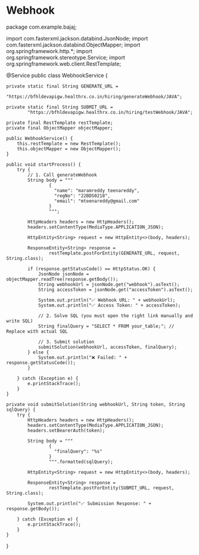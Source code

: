 # Webhook
package com.example.bajaj;

import com.fasterxml.jackson.databind.JsonNode;
import com.fasterxml.jackson.databind.ObjectMapper;
import org.springframework.http.*;
import org.springframework.stereotype.Service;
import org.springframework.web.client.RestTemplate;

@Service
public class WebhookService {

    private static final String GENERATE_URL =
            "https://bfhldevapigw.healthrx.co.in/hiring/generateWebhook/JAVA";

    private static final String SUBMIT_URL =
            "https://bfhldevapigw.healthrx.co.in/hiring/testWebhook/JAVA";

    private final RestTemplate restTemplate;
    private final ObjectMapper objectMapper;

    public WebhookService() {
        this.restTemplate = new RestTemplate();
        this.objectMapper = new ObjectMapper();
    }

    public void startProcess() {
        try {
            // 1. Call generateWebhook
            String body = """
                    {
                      "name": "maramreddy teenareddy",
                      "regNo": "22BDS0218",
                      "email": "mteenareddy@gmail.com"
                    }
                    """;

            HttpHeaders headers = new HttpHeaders();
            headers.setContentType(MediaType.APPLICATION_JSON);

            HttpEntity<String> request = new HttpEntity<>(body, headers);

            ResponseEntity<String> response =
                    restTemplate.postForEntity(GENERATE_URL, request, String.class);

            if (response.getStatusCode() == HttpStatus.OK) {
                JsonNode jsonNode = objectMapper.readTree(response.getBody());
                String webhookUrl = jsonNode.get("webhook").asText();
                String accessToken = jsonNode.get("accessToken").asText();

                System.out.println("✅ Webhook URL: " + webhookUrl);
                System.out.println("✅ Access Token: " + accessToken);

                // 2. Solve SQL (you must open the right link manually and write SQL)
                String finalQuery = "SELECT * FROM your_table;"; // Replace with actual SQL

                // 3. Submit solution
                submitSolution(webhookUrl, accessToken, finalQuery);
            } else {
                System.out.println("❌ Failed: " + response.getStatusCode());
            }

        } catch (Exception e) {
            e.printStackTrace();
        }
    }

    private void submitSolution(String webhookUrl, String token, String sqlQuery) {
        try {
            HttpHeaders headers = new HttpHeaders();
            headers.setContentType(MediaType.APPLICATION_JSON);
            headers.setBearerAuth(token);

            String body = """
                    {
                      "finalQuery": "%s"
                    }
                    """.formatted(sqlQuery);

            HttpEntity<String> request = new HttpEntity<>(body, headers);

            ResponseEntity<String> response =
                    restTemplate.postForEntity(SUBMIT_URL, request, String.class);

            System.out.println("✅ Submission Response: " + response.getBody());

        } catch (Exception e) {
            e.printStackTrace();
        }
    }
}
